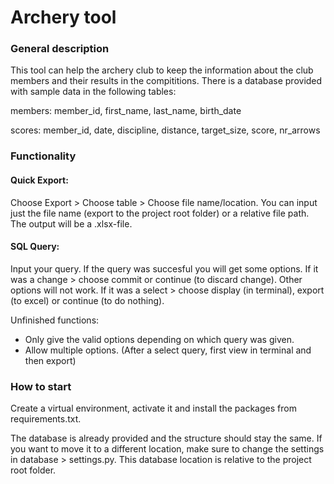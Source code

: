 # Archery tool

### General description
This tool can help the archery club to keep the information about the club members 
and their results in the compititions. 
There is a database provided with sample data in the following tables:

members: member_id, first_name, last_name, birth_date

scores: member_id, date, discipline, distance, target_size, score, nr_arrows

### Functionality

#### Quick Export:
Choose Export > Choose table > Choose file name/location. 
You can input just the file name (export to the project root folder) 
or a relative file path. The output will be a .xlsx-file.

#### SQL Query:
Input your query. If the query was succesful you will get some options.
If it was a change > choose commit or continue (to discard change). Other options will not work.
If it was a select > choose display (in terminal), export (to excel) or continue (to do nothing).

Unfinished functions: 
- Only give the valid options depending on which query was given.
- Allow multiple options. (After a select query, first view in terminal and then export)


### How to start
Create a virtual environment, activate it and install the packages from requirements.txt.

The database is already provided and the structure should stay the same.
If you want to move it to a different location, make sure to change the settings in database > settings.py. This database location is relative to the project root folder.